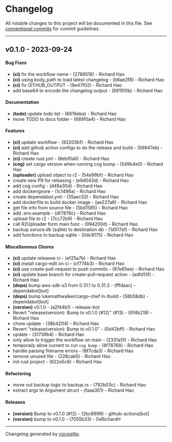 # Changelog
All notable changes to this project will be documented in this file. See [conventional commits](https://www.conventionalcommits.org/) for commit guidelines.

- - -
## v0.1.0 - 2023-09-24
#### Bug Fixes
- **(ci)** fix the workflow name - (2788518) - Richard Hao
- **(ci)** using body_path to load latest changelog - (b6ae2f8) - Richard Hao
- **(ci)** fix GITHUB_OUTPUT - (9e47f02) - Richard Hao
- add base64 to encode the changelog output - (8915f0b) - Richard Hao
#### Documentation
- **(todo)** update todo list - (6619eba) - Richard Hao
- move TODO to docs folder - (689f0a4) - Richard Hao
#### Features
- **(ci)** update workflow - (83203b1) - Richard Hao
- **(ci)** add github action configs to do the release and build - (56947eb) - Richard Hao
- **(ci)** create rust.yml - (8ebf0a6) - Richard Hao
- **(cog)** set cargo version when running cog bump - (549b4e0) - Richard Hao
- **(uploader)** upload object to r2 - (54e99bf) - Richard Hao
- create new PR for releasing - (e9d043d) - Richard Hao
- add cog config - (d49a30d) - Richard Hao
- add dockerignore - (1c1498a) - Richard Hao
- create dependabot.yml - (35aec52) - Richard Hao
- add dockerfile to build docker image - (ae227a6) - Richard Hao
- get file info from source file - (5bd1585) - Richard Hao
- add .env.example - (df7876c) - Richard Hao
- upload file to r2 - (7cc72b9) - Richard Hao
- call R2Uploader form main func - (994200d) - Richard Hao
- backup soruce.db (sqlite) to destination db - (1d517a1) - Richard Hao
- add functions to backup sqlite - (0dc9175) - Richard Hao
#### Miscellaneous Chores
- **(ci)** update releasee ci - (ef25a7b) - Richard Hao
- **(ci)** install cargo-edit on ci - (cf774b3) - Richard Hao
- **(ci)** use create-pull-request to push commits - (87e65ee) - Richard Hao
- **(ci)** update base branch for create-pull-request action - (adfd13f) - Richard Hao
- **(deps)** bump aws-sdk-s3 from 0.31.1 to 0.31.2 - (fffdaac) - dependabot[bot]
- **(deps)** bump lukemathwalker/cargo-chef in /build - (58b58db) - dependabot[bot]
- **(version)** v0.1.0 - (a2f44b1) - release-bot
- Revert "release(version): Bump to v0.1.0 (#12)" (#13) - (914b219) - Richard Hao
- chore update - (38b4204) - Richard Hao
- Revert "release(version): Bump to v0.1.0" - (0d42bff) - Richard Hao
- update - (31739b4) - Richard Hao
- only allow to trigger the workflow on main - (2331a5f) - Richard Hao
- temporaily allow current to run `cog bump` - (8f78768) - Richard Hao
- handle parsing filename errors - (8f7cda3) - Richard Hao
- remove unused file - (228cab5) - Richard Hao
- init rust project - (622e5c6) - Richard Hao
#### Refactoring
- move out backup logic to backup.rs - (792b03c) - Richard Hao
- extract args to Argument struct - (faaa301) - Richard Hao
#### Releases
- **(version)** Bump to v0.1.0 (#12) - (2bc8999) - github-actions[bot]
- **(version)** bump to v0.1.0 - (7055b33) - 0xRichardH

- - -

Changelog generated by [cocogitto](https://github.com/cocogitto/cocogitto).